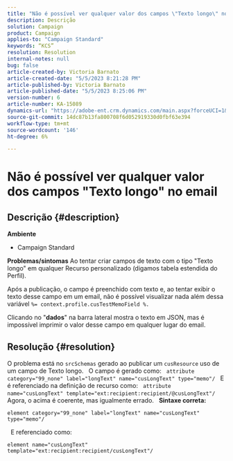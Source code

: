 ```yaml
---
title: "Não é possível ver qualquer valor dos campos \"Texto longo\" no email"
description: Descrição
solution: Campaign
product: Campaign
applies-to: "Campaign Standard"
keywords: “KCS”
resolution: Resolution
internal-notes: null
bug: false
article-created-by: Victoria Barnato
article-created-date: "5/5/2023 8:21:28 PM"
article-published-by: Victoria Barnato
article-published-date: "5/5/2023 8:25:06 PM"
version-number: 6
article-number: KA-15089
dynamics-url: "https://adobe-ent.crm.dynamics.com/main.aspx?forceUCI=1&pagetype=entityrecord&etn=knowledgearticle&id=e10d5365-82eb-ed11-a7c6-6045bd0065f9"
source-git-commit: 14dc87b13fa800708f6d052919330d0fbf63e394
workflow-type: tm+mt
source-wordcount: '146'
ht-degree: 6%

---
```


# Não é possível ver qualquer valor dos campos &quot;Texto longo&quot; no email

## Descrição {#description}

<b>Ambiente</b>
- Campaign Standard


<b>Problemas/sintomas</b>
Ao tentar criar campos de texto com o tipo &quot;Texto longo&quot; em qualquer Recurso personalizado (digamos tabela estendida do Perfil).

Após a publicação, o campo é preenchido com texto e, ao tentar exibir o texto desse campo em um email, não é possível visualizar nada além dessa variável `%= context.profile.cusTestMemoField %.`

Clicando no &quot;<b>dados</b>&quot; na barra lateral mostra o texto em JSON, mas é impossível imprimir o valor desse campo em qualquer lugar do email.


## Resolução {#resolution}


O problema está no `srcSchemas` gerado ao publicar um `cusResource` uso de um campo de Texto longo.
 
O campo é gerado como:
 
`attribute category="99_none" label="longText" name="cusLongText" type="memo"/`
 
E é referenciado na definição de recurso como:
 
`attribute name="cusLongText" template="ext:recipient:recipient/@cusLongText"/`
 
Agora, o acima é coerente, mas igualmente errado.
 
<b>Sintaxe correta:</b>


```
element category="99_none" label="longText" name="cusLongText" type="memo"/
```


 
E referenciado como:


```
element name="cusLongText" template="ext:recipient:recipient/cusLongText"/
```

